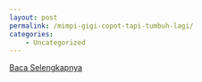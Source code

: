 ```yaml
---
layout: post
permalink: /mimpi-gigi-copot-tapi-tumbuh-lagi/
categories:
    - Uncategorized
---
```


[Baca Selengkapnya](/03)